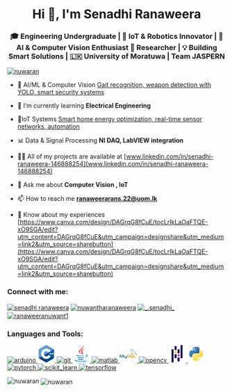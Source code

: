 <h1 align="center">Hi 👋, I'm Senadhi Ranaweera</h1>
<h3 align="center">🎓 Engineering Undergraduate | 🤖 IoT & Robotics Innovator | 🧠 AI & Computer Vision Enthusiast 🔬 Researcher | 💡 Building Smart Solutions | 🇱🇰 University of Moratuwa | Team JASPERN</h3>

<p align="left"> <a href="https://github.com/ryo-ma/github-profile-trophy"><img src="https://github-profile-trophy.vercel.app/?username=nuwaran" alt="nuwaran" /></a> </p>

- 🔭 AI/ML & Computer Vision [Gait recognition, weapon detection with YOLO, smart security systems](https://www.linkedin.com/posts/senadhi-ranaweera-146888254_gaitrecognition-humanwalkingpattern-biometricsecurity-activity-7349295907558871040-JZ41?utm_source=share&utm_medium=member_desktop&rcm=ACoAAD7HHsYBpQa0GJcUaREP77lgUHSlRFStIY4)

- 🌱 I’m currently learning **Electrical Engineering**

- 🔌IoT Systems [Smart home energy optimization, real-time sensor networks, automation](https://www.linkedin.com/posts/senadhi-ranaweera-146888254_technovation2025-teamsparksquad-universityofmoratuwa-activity-7323557984268169216-aB1R?utm_source=share&utm_medium=member_desktop&rcm=ACoAAD7HHsYBpQa0GJcUaREP77lgUHSlRFStIY4)

- 📊 Data & Signal Processing **NI DAQ, LabVIEW integration**

- 👨‍💻 All of my projects are available at [www.linkedin.com/in/senadhi-ranaweera-146888254](www.linkedin.com/in/senadhi-ranaweera-146888254)

- 💬 Ask me about **Computer Vision , IoT**

- 📫 How to reach me **ranaweerarans.22@uom.lk**

- 📄 Know about my experiences [https://www.canva.com/design/DAGrqG8fCuE/tocLrIkLaOaFTQE-xO9SGA/edit?utm_content=DAGrqG8fCuE&utm_campaign=designshare&utm_medium=link2&utm_source=sharebutton](https://www.canva.com/design/DAGrqG8fCuE/tocLrIkLaOaFTQE-xO9SGA/edit?utm_content=DAGrqG8fCuE&utm_campaign=designshare&utm_medium=link2&utm_source=sharebutton)

<h3 align="left">Connect with me:</h3>
<p align="left">
<a href="https://linkedin.com/in/senadhi ranaweera" target="blank"><img align="center" src="https://raw.githubusercontent.com/rahuldkjain/github-profile-readme-generator/master/src/images/icons/Social/linked-in-alt.svg" alt="senadhi ranaweera" height="30" width="40" /></a>
<a href="https://kaggle.com/nuwantharanaweera" target="blank"><img align="center" src="https://raw.githubusercontent.com/rahuldkjain/github-profile-readme-generator/master/src/images/icons/Social/kaggle.svg" alt="nuwantharanaweera" height="30" width="40" /></a>
<a href="https://instagram.com/_.senadhi_" target="blank"><img align="center" src="https://raw.githubusercontent.com/rahuldkjain/github-profile-readme-generator/master/src/images/icons/Social/instagram.svg" alt="_.senadhi_" height="30" width="40" /></a>
<a href="https://www.hackerrank.com/ranaweeranuwant1" target="blank"><img align="center" src="https://raw.githubusercontent.com/rahuldkjain/github-profile-readme-generator/master/src/images/icons/Social/hackerrank.svg" alt="ranaweeranuwant1" height="30" width="40" /></a>
</p>

<h3 align="left">Languages and Tools:</h3>
<p align="left"> <a href="https://www.arduino.cc/" target="_blank" rel="noreferrer"> <img src="https://cdn.worldvectorlogo.com/logos/arduino-1.svg" alt="arduino" width="40" height="40"/> </a> <a href="https://www.w3schools.com/cpp/" target="_blank" rel="noreferrer"> <img src="https://raw.githubusercontent.com/devicons/devicon/master/icons/cplusplus/cplusplus-original.svg" alt="cplusplus" width="40" height="40"/> </a> <a href="https://git-scm.com/" target="_blank" rel="noreferrer"> <img src="https://www.vectorlogo.zone/logos/git-scm/git-scm-icon.svg" alt="git" width="40" height="40"/> </a> <a href="https://www.java.com" target="_blank" rel="noreferrer"> <img src="https://raw.githubusercontent.com/devicons/devicon/master/icons/java/java-original.svg" alt="java" width="40" height="40"/> </a> <a href="https://www.mathworks.com/" target="_blank" rel="noreferrer"> <img src="https://upload.wikimedia.org/wikipedia/commons/2/21/Matlab_Logo.png" alt="matlab" width="40" height="40"/> </a> <a href="https://www.mysql.com/" target="_blank" rel="noreferrer"> <img src="https://raw.githubusercontent.com/devicons/devicon/master/icons/mysql/mysql-original-wordmark.svg" alt="mysql" width="40" height="40"/> </a> <a href="https://opencv.org/" target="_blank" rel="noreferrer"> <img src="https://www.vectorlogo.zone/logos/opencv/opencv-icon.svg" alt="opencv" width="40" height="40"/> </a> <a href="https://pandas.pydata.org/" target="_blank" rel="noreferrer"> <img src="https://raw.githubusercontent.com/devicons/devicon/2ae2a900d2f041da66e950e4d48052658d850630/icons/pandas/pandas-original.svg" alt="pandas" width="40" height="40"/> </a> <a href="https://www.python.org" target="_blank" rel="noreferrer"> <img src="https://raw.githubusercontent.com/devicons/devicon/master/icons/python/python-original.svg" alt="python" width="40" height="40"/> </a> <a href="https://pytorch.org/" target="_blank" rel="noreferrer"> <img src="https://www.vectorlogo.zone/logos/pytorch/pytorch-icon.svg" alt="pytorch" width="40" height="40"/> </a> <a href="https://scikit-learn.org/" target="_blank" rel="noreferrer"> <img src="https://upload.wikimedia.org/wikipedia/commons/0/05/Scikit_learn_logo_small.svg" alt="scikit_learn" width="40" height="40"/> </a> <a href="https://www.tensorflow.org" target="_blank" rel="noreferrer"> <img src="https://www.vectorlogo.zone/logos/tensorflow/tensorflow-icon.svg" alt="tensorflow" width="40" height="40"/> </a> </p>

<p><img align="left" src="https://github-readme-stats.vercel.app/api/top-langs?username=nuwaran&show_icons=true&locale=en&layout=compact" alt="nuwaran" /></p>

<p>&nbsp;<img align="center" src="https://github-readme-stats.vercel.app/api?username=nuwaran&show_icons=true&locale=en" alt="nuwaran" /></p>
